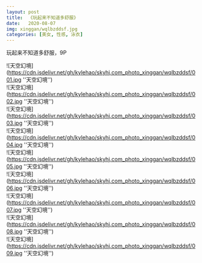 ```yaml
---
layout: post
title:  《玩起来不知道多舒服》
date:   2020-08-07
img: xinggan/wqlbzddsf.jpg
categories: [美女, 性感, 泳衣]
---
```


玩起来不知道多舒服，9P

![天空幻境](https://cdn.jsdelivr.net/gh/kylehao/skyhj.com_photo_xinggan/wqlbzddsf/001.jpg ''天空幻境'') <br>
![天空幻境](https://cdn.jsdelivr.net/gh/kylehao/skyhj.com_photo_xinggan/wqlbzddsf/002.jpg ''天空幻境'') <br>
![天空幻境](https://cdn.jsdelivr.net/gh/kylehao/skyhj.com_photo_xinggan/wqlbzddsf/003.jpg ''天空幻境'') <br>
![天空幻境](https://cdn.jsdelivr.net/gh/kylehao/skyhj.com_photo_xinggan/wqlbzddsf/004.jpg ''天空幻境'') <br>
![天空幻境](https://cdn.jsdelivr.net/gh/kylehao/skyhj.com_photo_xinggan/wqlbzddsf/005.jpg ''天空幻境'') <br>
![天空幻境](https://cdn.jsdelivr.net/gh/kylehao/skyhj.com_photo_xinggan/wqlbzddsf/006.jpg ''天空幻境'') <br>
![天空幻境](https://cdn.jsdelivr.net/gh/kylehao/skyhj.com_photo_xinggan/wqlbzddsf/007.jpg ''天空幻境'') <br>
![天空幻境](https://cdn.jsdelivr.net/gh/kylehao/skyhj.com_photo_xinggan/wqlbzddsf/008.jpg ''天空幻境'') <br>
![天空幻境](https://cdn.jsdelivr.net/gh/kylehao/skyhj.com_photo_xinggan/wqlbzddsf/009.jpg ''天空幻境'') <br>
